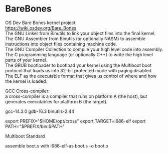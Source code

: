 # BareBones
OS Dev Bare Bones kernel project  
https://wiki.osdev.org/Bare_Bones  
    The GNU Linker from Binutils to link your object files into the final kernel.  
    The GNU Assembler from Binutils (or optionally NASM) to assemble instructions into object files containing machine code.  
    The GNU Compiler Collection to compile your high level code into assembly.  
    The C programming language (or optionally C++) to write the high level parts of your kernel.  
    The GRUB bootloader to bootload your kernel using the Multiboot boot protocol that loads us into 32-bit protected mode with paging disabled.  
    The ELF as the executable format that gives us control of where and how the kernel is loaded.  

GCC Cross-compiler:  
a cross-compiler is a compiler that runs on platform A (the host), but generates executables for platform B (the target).

gcc-14.3.0
gdb-16.3
binutils-2.44

export PREFIX="$HOME/opt/cross"  
export TARGET=i686-elf  
export PATH="$PREFIX/bin:$PATH"

Multiboot Standard

assemble boot.s with i686-elf-as boot.s -o boot.o